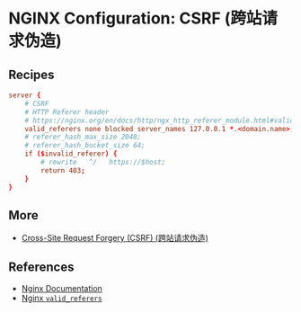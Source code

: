 # NGINX Configuration: CSRF (跨站请求伪造)

## Recipes

```conf
server {
    # CSRF
    # HTTP Referer header
    # https://nginx.org/en/docs/http/ngx_http_referer_module.html#valid_referers
    valid_referers none blocked server_names 127.0.0.1 *.<domain.name>;
    # referer_hash_max_size 2048;
    # referer_hash_bucket_size 64;
    if ($invalid_referer) {
        # rewrite   ^/   https://$host;
        return 403;
    }
}
```

## More

- [Cross-Site Request Forgery (CSRF) (跨站请求伪造)](../csrf)

## References

- [Nginx Documentation](https://nginx.org/en/docs/)
- [Nginx `valid_referers`](https://nginx.org/en/docs/http/ngx_http_referer_module.html#valid_referers)
